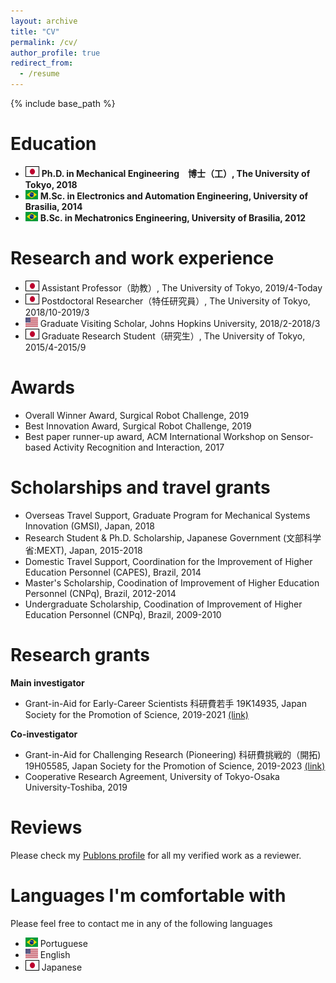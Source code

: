 ```yaml
---
layout: archive
title: "CV"
permalink: /cv/
author_profile: true
redirect_from:
  - /resume
---
```


{% include base_path %}

Education 
======
* <img style='border:1px solid #000000' src="/images/japan_flag.png" width="20" height="15"> **Ph.D. in Mechanical Engineering　博士（工）, The University of Tokyo, 2018**
* <img src="/images/brazil_flag.png" width="20" height="15"> **M.Sc. in Electronics and Automation Engineering, University of Brasilia, 2014**
* <img src="/images/brazil_flag.png" width="20" height="15"> **B.Sc. in Mechatronics Engineering, University of Brasilia, 2012**

Research and work experience
======
* <img style='border:1px solid #000000' src="/images/japan_flag.png" width="20" height="15"> Assistant Professor（助教）, The University of Tokyo, 2019/4-Today
* <img style='border:1px solid #000000' src="/images/japan_flag.png" width="20" height="15"> Postdoctoral Researcher（特任研究員）, The University of Tokyo, 2018/10-2019/3
* <img src="/images/usa_flag.png" width="20" height="15"> Graduate Visiting Scholar, Johns Hopkins University, 2018/2-2018/3
* <img style='border:1px solid #000000' src="/images/japan_flag.png" width="20" height="15"> Graduate Research Student（研究生）, The University of Tokyo, 2015/4-2015/9

Awards
=====
* Overall Winner Award, Surgical Robot Challenge, 2019
* Best Innovation Award, Surgical Robot Challenge, 2019
* Best paper runner-up award, ACM International Workshop on Sensor-based Activity Recognition and Interaction, 2017

Scholarships and travel grants
======
* Overseas Travel Support, Graduate Program for Mechanical Systems Innovation (GMSI), Japan, 2018
* Research Student & Ph.D. Scholarship, Japanese Government (文部科学省:MEXT), Japan, 2015-2018
* Domestic Travel Support, Coordination for the Improvement of Higher Education Personnel (CAPES), Brazil, 2014
* Master's Scholarship, Coodination of Improvement of Higher Education Personnel (CNPq), Brazil, 2012-2014
* Undergraduate Scholarship, Coodination of Improvement of Higher Education Personnel (CNPq), Brazil, 2009-2010

Research grants
======

**Main investigator**
* Grant-in-Aid for Early-Career Scientists 科研費若手 19K14935, Japan Society for the Promotion of Science, 2019-2021 [(link)](https://kaken.nii.ac.jp/en/grant/KAKENHI-PROJECT-19K14935/)

**Co-investigator**
* Grant-in-Aid for Challenging Research (Pioneering) 科研費挑戦的（開拓) 19H05585, Japan Society for the Promotion of Science, 2019-2023 [(link)](https://kaken.nii.ac.jp/en/grant/KAKENHI-PROJECT-19H05585/)
* Cooperative Research Agreement, University of Tokyo-Osaka University-Toshiba, 2019

Reviews
======
Please check my [Publons profile](https://publons.com/researcher/1488056/murilo-marques-marinho/) for all my verified work as a reviewer.

Languages I'm comfortable with
======
Please feel free to contact me in any of the following languages
* <img src="/images/brazil_flag.png" width="20" height="15"> Portuguese
* <img src="/images/usa_flag.png" width="20" height="15"> English
* <img style='border:1px solid #000000' src="/images/japan_flag.png" width="20" height="15"> Japanese
